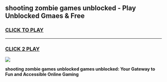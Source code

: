 
## shooting zombie games unblocked - Play Unblocked Gmaes & Free
<h3>
<a href="https://news.freeplayer.one?title=shooting_zombie_games_unblocked&ref=23F">CLICK TO PLAY</a></h3>
<hr>

<h3>
<a href="https://news.freeplayer.one?title=shooting_zombie_games_unblocked&ref=23F">CLICK 2 PLAY</a>
  
</h3>

<a href="https://news.freeplayer.one?title=shooting_zombie_games_unblocked&ref=23F/"><img src="https://clearcache.store/games.png"></a>


**shooting zombie games unblocked games unblocked: Your Gateway to Fun and Accessible Online Gaming**
